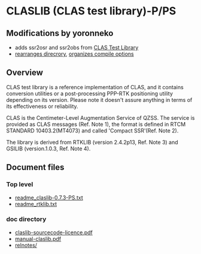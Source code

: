 # CLASLIB (CLAS test library)-P/PS

## Modifications by yoronneko

- adds ssr2osr and ssr2obs from [CLAS Test Library](https://qzss.go.jp/en/technical/dod/clas/clas_test-library.html)
- [rearranges direcrory](https://s-taka.org/en/first-trial-of-claslib/#investigation-of-source-code-derived), [organizes compile options](https://s-taka.org/en/first-trial-of-claslib/#organize-compile-options)

## Overview

CLAS test library is a reference implementation of CLAS, and it contains
conversion utilities or a post-processing PPP-RTK positioning utility depending
on its version. Please note it doesn't assure anything in terms of its 
effectiveness or reliability.

CLAS is the Centimeter-Level Augmentation Service of QZSS.
The service is provided as CLAS messages (Ref. Note 1), the format is
defined in RTCM STANDARD 10403.2(MT4073) and called 'Compact SSR'(Ref. Note 2).

The library is derived from RTKLIB (version 2.4.2p13, Ref. Note 3) and
GSILIB (version.1.0.3, Ref. Note 4).

## Document files

### Top level

- [readme_claslib-0.7.3-PS.txt](readme_claslib-0.7.3-PS.txt)
- [readme_rtklib.txt](readme_rtklib.txt)

### doc directory
- [claslib-sourcecode-licence.pdf](docs/claslib-sourcecode-licence.pdf)
- [manual-claslib.pdf](docs/manual-claslib.pdf)
- [relnotes/](docs/relnotes/)

